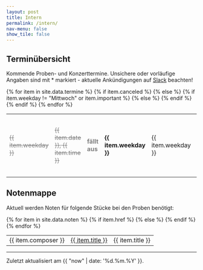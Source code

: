 ```yaml
---
layout: post
title: Intern
permalink: /intern/
nav-menu: false
show_tile: false
---
```


<div class="row">
  <div class="8u 12u$(small)">
  <h2 id="termine">Terminübersicht</h2>
  <p>Kommende Proben- und Konzerttermine. Unsichere oder vorläufige Angaben sind mit * markiert - aktuelle Ankündigungen auf <a href="https://bachchorhagen.slack.com">Slack</a> beachten!</p>
  <!--<input type="checkbox" id="mittwoch" name="mittwoch" checked><label for="mittwoch">Mittwochsproben anzeigen</label>-->
  <table>
  <tbody>
    {% for item in site.data.termine %}
      <tr>
        {% if item.canceled %}
          <td style="color:gray"><del>{{ item.weekday }}</del></td>
          <td style="color:gray"><del>{{ item.date }}, {{ item.time }}</del></td>
          <td><b style="color:gray">fällt aus</b></td>
        {% else %}
          {% if item.weekday != "Mittwoch" or item.important %}
            <td><b>{{ item.weekday }}</b></td>
          {% else %}
            <td>{{ item.weekday }}</td>
          {% endif %}
          <td>{% if item.important %}<b>{% endif %}{{ item.date }}, {{ item.time }}{%if item.important %}</b>{% endif %}</td>
          <td>{% if item.important %}<b>{% endif %}{{ item.notes }}{%if item.important %}</b>{% endif %}</td>
        {% endif %}
      </tr>
    {% endfor %}
  </tbody>
  </table>
  </div>
  <div class="4u$ 12u$(small)">
    <h2 id="noten">Notenmappe</h2>
    <p>Aktuell werden Noten für folgende Stücke bei den Proben benötigt:</p>
    <table><tbody>
    	{% for item in site.data.noten %}
            <tr>
	    	<td>{{ item.composer }}</td>
		{% if item.href %}
		    <td><a href="{{ item.href }}">{{ item.title }}</a></td>
		{% else %}
		    <td>{{ item.title }}</td>
		{% endif %}
	    </tr>
	{% endfor %}
    </tbody></table>
<!--
    <div class="box alt">
      <div class="row 50% uniform">
        {% for item in site.data.noten %}
          <div class="6u"><span class="image fit">
            {% if item.href %}<a href="{{ item.href }}">{% endif %}
	      {% if item.src %}
	        <img src="{{ item.src | absolute_url }}" alt="{{ item.alt }}" title="{{ item.composer }}: {{ item.title }}"/>
	      {% else %}
		<svg width="100%" viewBox="0 0 174.09584 227.54167" version="1.1" xmlns="http://www.w3.org/2000/svg" xmlns:svg="http://www.w3.org/2000/svg">
    <rect style="fill:#a3c1b8" width="174.09583" height="227.54166" x="0" y="0" />
    <text xml:space="preserve" style="font-style:normal;font-weight:normal;font-size:16px;font-family:serif;text-align:center;text-anchor:middle;fill:#000000" x="86.810208" y="91.46988"><tspan style="font-size:16px;text-align:center;text-anchor:middle" x="86.810208" y="91.469886">{{ item.title }}</tspan></text>
    <text xml:space="preserve" style="font-style:normal;font-weight:normal;font-size:9px;font-family:serif;text-align:center;text-anchor:middle;fill:#000000" x="86.810208" y="55.554012"><tspan style="font-size:9px;text-align:center;text-anchor:middle" x="86.810208" y="55.554012">{{ item.composer }}</tspan></text>
</svg>
	      {% endif %}
	    {% if item.href %}</a>{% endif %}
          </span></div>
        {% endfor %}
      </div>
    </div>
-->
  </div>
</div>
<hr class="major" />
<p>Zuletzt aktualisiert am {{ "now" | date: '%d.%m.%Y' }}.</p>
